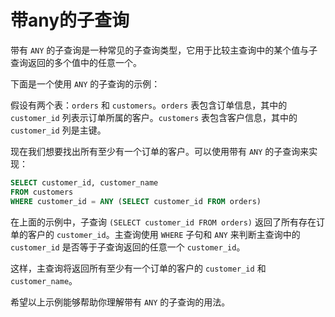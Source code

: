 # 带any的子查询

带有 `ANY` 的子查询是一种常见的子查询类型，它用于比较主查询中的某个值与子查询返回的多个值中的任意一个。

下面是一个使用 `ANY` 的子查询的示例：

假设有两个表：`orders` 和 `customers`。`orders` 表包含订单信息，其中的 `customer_id` 列表示订单所属的客户。`customers` 表包含客户信息，其中的 `customer_id` 列是主键。

现在我们想要找出所有至少有一个订单的客户。可以使用带有 `ANY` 的子查询来实现：

```sql
SELECT customer_id, customer_name
FROM customers
WHERE customer_id = ANY (SELECT customer_id FROM orders)
```

在上面的示例中，子查询 `(SELECT customer_id FROM orders)` 返回了所有存在订单的客户的 `customer_id`。主查询使用 `WHERE` 子句和 `ANY` 来判断主查询中的 `customer_id` 是否等于子查询返回的任意一个 `customer_id`。

这样，主查询将返回所有至少有一个订单的客户的 `customer_id` 和 `customer_name`。

希望以上示例能够帮助你理解带有 `ANY` 的子查询的用法。

